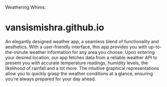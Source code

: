 Weathering Whims:

# vansismishra.github.io

An elegantly designed weather app, a seamless blend of functionality and aesthetics. With a user-friendly interface, this app provides you with up-to-the-minute weather information for any area you choose. 
Upon entering your desired location, our app fetches data from a reliable weather API to present you with accurate temperature readings, humidity levels, the likelihood of rainfall and a lot more. The intuitive graphical representations allow you to quickly grasp the weather conditions at a glance, ensuring you're always prepared for your day ahead.
